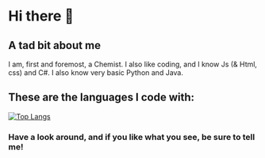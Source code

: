 # Hi there 👋

## A tad bit about me
I am, first and foremost, a Chemist. I also like coding, and I know Js (& Html, css) and C#. I also know very basic Python and Java.

## These are the languages I code with:
[![Top Langs](https://github-readme-stats.vercel.app/api/top-langs/?username=TheBooker66&theme=radical)](https://github.com/anuraghazra/github-readme-stats)


### Have a look around, and if you like what you see, be sure to tell me!

<!--
**TheBooker66/TheBooker66** is a ✨ _special_ ✨ repository because its `README.md` (this file) appears on your GitHub profile.

Here are some ideas to get you started:

- 🔭 I’m currently working on ...
- 🌱 I’m currently learning ...
- 👯 I’m looking to collaborate on ...
- 🤔 I’m looking for help with ...
- 💬 Ask me about ...
- 📫 How to reach me: ...
- 😄 Pronouns: ...
- ⚡ Fun fact: ...
-->
